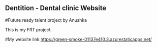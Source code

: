## Dentition - Dental clinic Website
#Future ready talent project  by Anushka 

This is my FRT project. 

#My website link https://green-smoke-01137e410.3.azurestaticapps.net/
